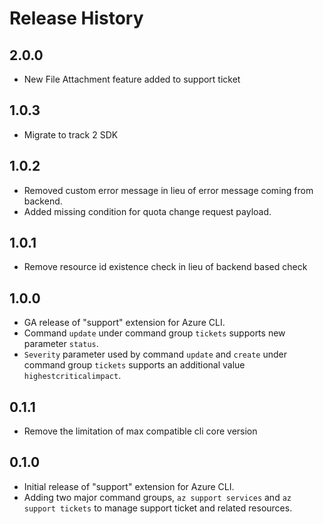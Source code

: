 Release History
===============

2.0.0
-----
* New File Attachment feature added to support ticket 

1.0.3
-----
* Migrate to track 2 SDK

1.0.2
-----
* Removed custom error message in lieu of error message coming from backend.
* Added missing condition for quota change request payload.

1.0.1
-----
* Remove resource id existence check in lieu of backend based check

1.0.0
-----

* GA release of "support" extension for Azure CLI.
* Command `update` under command group `tickets` supports new parameter `status`.
* `Severity` parameter used by command `update` and `create` under command group `tickets` supports an additional value `highestcriticalimpact`.

0.1.1
-----

* Remove the limitation of max compatible cli core version

0.1.0
-----

* Initial release of "support" extension for Azure CLI.
* Adding two major command groups, `az support services` and `az support tickets` to manage support ticket and related resources.
